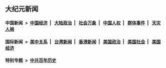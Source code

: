 ## 大纪元新闻

#### 中国新闻 &nbsp;>&nbsp; [中国经济](indexes/ncid283/README.md?08272045) &nbsp;| &nbsp; [大陆政治](indexes/ncid277/README.md?08272045) &nbsp;| &nbsp; [社会万象](indexes/ncid282/README.md?08272045) &nbsp;| &nbsp; [中国人权](indexes/ncid278/README.md?08272045) &nbsp;| &nbsp; [群体事件](indexes/ncid279/README.md?08272045) &nbsp;| &nbsp; [天灾人祸](indexes/ncid280/README.md?08272045)

#### 国际新闻 &nbsp;>&nbsp; [美中关系](indexes/nf1412576/README.md?08272045) &nbsp;| &nbsp; [台湾新闻](indexes/ncid1349361/README.md?08272045) &nbsp;| &nbsp; [香港新闻](indexes/ncid1349362/README.md?08272045) &nbsp;| &nbsp; [美国政治](indexes/ncid1078159/README.md?08272045) &nbsp;| &nbsp; [美国社会](indexes/ncid1078160/README.md?08272045) &nbsp;| &nbsp; [美国经济](indexes/ncid1078158/README.md?08272045)

#### 特别专题 &nbsp;>&nbsp; [中共百年历史](https://github.com/easy2view/epoch-special/blob/master/README.md?08272045)  
